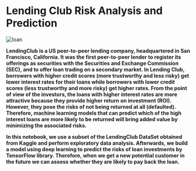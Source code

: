 # Lending Club Risk Analysis and Prediction

![loan](https://user-images.githubusercontent.com/69224996/95532706-03e4c200-0996-11eb-9db3-d33a6faee20a.jpeg)

**LendingClub is a US peer-to-peer lending company, headquartered in San Francisco, California. It was the first peer-to-peer lender to register its offerings as securities with the Securities and Exchange Commission (SEC), and to offer loan trading on a secondary market. In Lending Club, borrowers with higher credit scores (more trustworthy and less risky) get lower interest rates for their loans while borrowers with lower credit scores (less trustworthy and more risky) get higher rates. From the point of view of the investors, the loans with higher interest rates are more attractive because they provide higher return on investment (ROI). However, they pose the risks of not being returned at all (defaulted). Therefore, machine learning models that can predict which of the high interest loans are more likely to be returned will bring added value by minimizing the associated risks.**

**In this notebook, we use a subset of the LendingClub DataSet obtained from Kaggle and perform exploratory data analysis.
Afterwards, we build a model using deep learning to predict the risks of loan investments by TensorFlow library. Therefore, when we get a new potential customer in the future we can assess whether they are likely to pay back the loan.**
